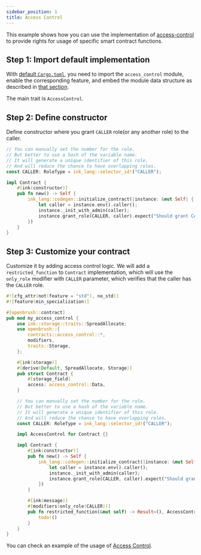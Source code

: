 ```yaml
---
sidebar_position: 1
title: Access Control
---
```


This example shows how you can use the implementation of [access-control](https://github.com/Supercolony-net/openbrush-contracts/tree/main/contracts/src/access/access_control) to provide rights for usage of specific smart contract functions.

## Step 1: Import default implementation

With [default `Cargo.toml`](/smart-contracts/overview#the-default-toml-of-your-project-with-openbrush),
you need to import the `access_control` module, enable the corresponding feature, and embed the module data structure
as described in [that section](/smart-contracts/overview#reuse-implementation-of-traits-from-openbrush).

The main trait is `AccessControl`.

## Step 2: Define constructor

Define constructor where you grant `CALLER` role(or any another role) to the caller.

```rust
// You can manually set the number for the role.
// But better to use a hash of the variable name.
// It will generate a unique identifier of this role.
// And will reduce the chance to have overlapping roles.
const CALLER: RoleType = ink_lang::selector_id!("CALLER");

impl Contract {
    #[ink(constructor)]
    pub fn new() -> Self {
        ink_lang::codegen::initialize_contract(|instance: &mut Self| {
            let caller = instance.env().caller();
            instance._init_with_admin(caller);
            instance.grant_role(CALLER, caller).expect("Should grant CALLER role");
        })
    }
}
```

## Step 3: Customize your contract

Customize it by adding access control logic. We will add a `restricted_function` to `Contract` implementation, 
which will use the `only_role` modifier with `CALLER` parameter, which verifies that the caller has the `CALLER` role. 

```rust
#![cfg_attr(not(feature = "std"), no_std)]
#![feature(min_specialization)]

#[openbrush::contract]
pub mod my_access_control {
    use ink::storage::traits::SpreadAllocate;
    use openbrush::{
        contracts::access_control::*,
        modifiers,
        traits::Storage,
    };

    #[ink(storage)]
    #[derive(Default, SpreadAllocate, Storage)]
    pub struct Contract {
        #[storage_field]
        access: access_control::Data,
    }

    // You can manually set the number for the role.
    // But better to use a hash of the variable name.
    // It will generate a unique identifier of this role.
    // And will reduce the chance to have overlapping roles.
    const CALLER: RoleType = ink_lang::selector_id!("CALLER");

    impl AccessControl for Contract {}

    impl Contract {
        #[ink(constructor)]
        pub fn new() -> Self {
            ink_lang::codegen::initialize_contract(|instance: &mut Self| {
                let caller = instance.env().caller();
                instance._init_with_admin(caller);
                instance.grant_role(CALLER, caller).expect("Should grant the role");
            })
        }

        #[ink(message)]
        #[modifiers(only_role(CALLER))]
        pub fn restricted_function(&mut self) -> Result<(), AccessControlError> {
            todo!()
        }
    }
}
```

You can check an example of the usage of [Access Control](https://github.com/Supercolony-net/openbrush-contracts/tree/main/examples/access_control).